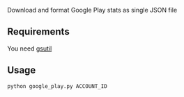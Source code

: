Download and format Google Play stats as single JSON file

## Requirements

You need [gsutil](https://cloud.google.com/storage/docs/gsutil_install)

## Usage

    python google_play.py ACCOUNT_ID